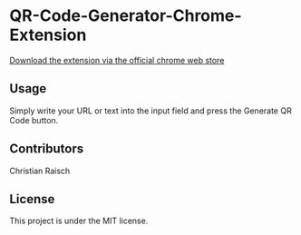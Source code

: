 # QR-Code-Generator-Chrome-Extension

[Download the extension via the official chrome web store](https://chromewebstore.google.com/detail/qr-code-generator/ddhffmhjocdihocmmiglafkmceigjgcd?hl=de)

## Usage
Simply write your URL or text into the input field and press the Generate QR Code button.

## Contributors

Christian Raisch

## License

This project is under the MIT license.
